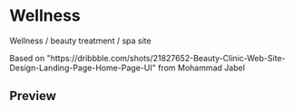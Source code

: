 # Wellness
<p>Wellness / beauty treatment / spa site</p>
<p>Based on "https://dribbble.com/shots/21827652-Beauty-Clinic-Web-Site-Design-Landing-Page-Home-Page-UI" from Mohammad Jabel</p>

## Preview